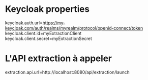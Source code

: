 # Keycloak properties
keycloak.auth.url=https://my-keycloak.com/auth/realms/myrealm/protocol/openid-connect/token
keycloak.client.id=myExtractionClient
keycloak.client.secret=myExtractionSecret

# L'API extraction à appeler
extraction.api.url=http://localhost:8080/api/extraction/launch
